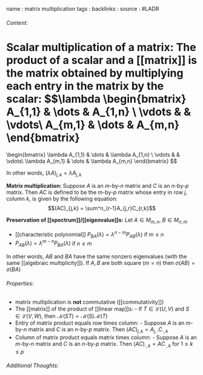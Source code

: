 name : matrix multiplication
tags : 
backlinks : 
source : #LADR

###### Content:
**Scalar multiplication of a matrix:**
The product of a scalar and a [[matrix]] is the matrix obtained by multiplying each entry in the matrix by the scalar:
$$\lambda \begin{bmatrix}
A_{1,1} & \dots & A_{1,n} \\
\vdots & & \vdots\\
A_{m,1} & \dots & A_{m,n}
\end{bmatrix}
=
\begin{bmatrix}
\lambda A_{1,1} & \dots & \lambda A_{1,n} \\
\vdots & & \vdots\\
\lambda A_{m,1} & \dots & \lambda A_{m,n}
\end{bmatrix}
$$

In other words, $(\lambda A)_{j,k} = \lambda A_{j,k}$

**Matrix multiplication:**
Suppose $A$ is an *m*-by-*n* matrix and $C$ is an *n*-by-*p* matrix. Then $AC$ is defined to be the *m*-by-*p* matrix whose entry in row *j*, column *k*, is given by the following equation:
$$(AC)_{j,k} = \sum^n_{r-1}A_{j,r}C_{r,k}$$

**Preservation of [[spectrum]]/[[eigenvalue]]s:**
Let $A \in M_{m,n}$, $B \in M_{n,m}$
- [[characteristic polynomial]] $P_{BA}(\lambda) = \lambda^{n-m}P_{AB}(\lambda)$ if $m \leq n$
- $P_{AB}(\lambda) = \lambda^{m-n}P_{BA}(\lambda)$ if $n \leq m$

In other words, $AB$ and $BA$ have the same nonzero eigenvalues (with the same [[algebraic multiplicity]]). If $A,B$ are both square ($m=n$) then $\sigma(AB) = \sigma(BA)$


###### Properties:
- matrix multiplication is **not** commutative ([[commutativity]])
- The [[matrix]] of the product of [[linear map]]s:
		- If $T \in \mathcal{L}(U,V)$ and $S \in \mathcal{L}(V,W)$, then $\mathcal{M}(ST) = \mathcal{M}(S)\mathcal{M}(T)$
- Entry of matrix product equals row times column:
		- Suppose $A$ is an *m*-by-*n* matrix and $C$ is an *n*-by-*p* matrix. Then $(AC)_{j,k} = A_{j,\cdot}C_{\cdot,k}$
- Column of matrix product equals matrix times column:
		- Suppose $A$ is an *m*-by-*n* matrix and $C$ is an *n*-by-*p* matrix. Then $(AC)_{\cdot,k} = AC_{\cdot,k}$ for $1 \leq k \leq p$

###### Additional Thoughts:
